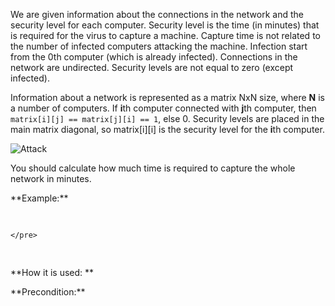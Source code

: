 We are given information about the connections in the network and the security level for each computer.
Security level is the time (in minutes) that is required for the virus to capture a machine.
Capture time is not related to the number of infected computers attacking the machine.
Infection start from the 0th computer (which is already infected).
Connections in the network are undirected. Security levels are not equal to zero (except infected).

Information about a network is represented as a matrix NxN size, where  **N** is a number of computers.
If **i**th computer connected with **j**th computer, then `matrix[i][j] == matrix[j][i] == 1`, else 0.
Security levels are placed in the main matrix diagonal, so matrix[i][i] is the security level for the **i**th computer.

![Attack](attack.svg)

You should calculate how much time is required to capture the whole network in minutes.



<div class="for_info_only">
    <p>
        **Example:**
    </p>
    <pre class="brush: python">

    </pre>
</div>

<p class="for_info_only">
    **How it is used: **
    
</p>

<p>
    **Precondition:**
    <pre>

</pre>
</p>